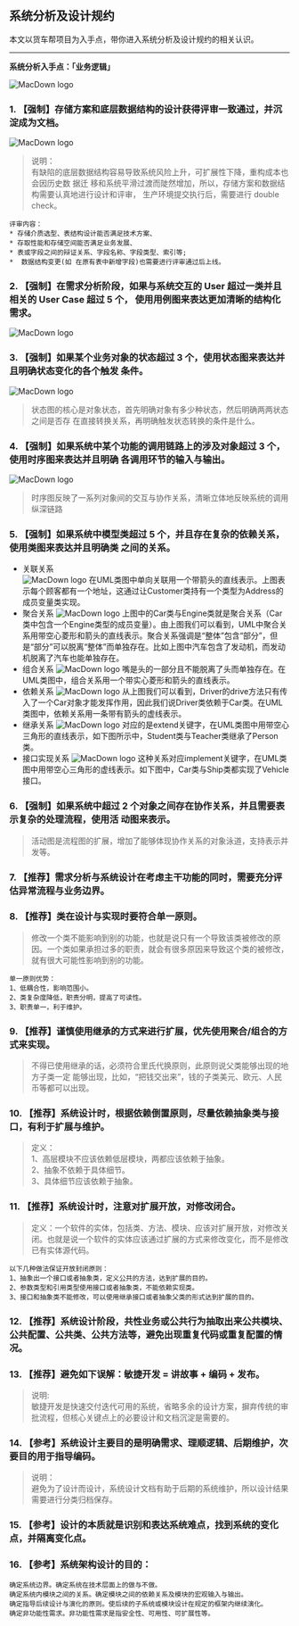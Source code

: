 ## 系统分析及设计规约
本文以货车帮项目为入手点，带你进入系统分析及设计规约的相关认识。
***

**系统分析入手点：「业务逻辑」**

![MacDown logo](https://github.com/Summer-Zhang/blog-img/blob/master/设计规约/货车帮货运业务.png?raw=true)

### 1. 【强制】存储方案和底层数据结构的设计获得评审一致通过，并沉淀成为文档。  

![MacDown logo](/Users/summer/Documents/learning/设计规约/expresspolicy-ER.png)

> 说明：  
> 有缺陷的底层数据结构容易导致系统风险上升，可扩展性下降，重构成本也会因历史数 据迁 移和系统平滑过渡而陡然增加，所以，存储方案和数据结构需要认真地进行设计和评审， 生产环境提交执行后，需要进行 double check。

```
评审内容：	
* 存储介质选型、表结构设计能否满足技术方案、 
* 存取性能和存储空间能否满足业务发展、 
* 表或字段之间的辩证关系、字段名称、字段类型、索引等; 
*  数据结构变更(如 在原有表中新增字段)也需要进行评审通过后上线。  
```

### 2. 【强制】在需求分析阶段，如果与系统交互的 User 超过一类并且相关的 User Case 超过 5 个， 使用用例图来表达更加清晰的结构化需求。
![MacDown logo](/Users/summer/Documents/learning/设计规约/货车帮货运业务系统分析.png)

### 3. 【强制】如果某个业务对象的状态超过 3 个，使用状态图来表达并且明确状态变化的各个触发 条件。

![MacDown logo](/Users/summer/Documents/learning/设计规约/货车帮状态图.png)

> 状态图的核心是对象状态，首先明确对象有多少种状态，然后明确两两状态之间是否存 在直接转换关系，再明确触发状态转换的条件是什么。
	
### 4. 【强制】如果系统中某个功能的调用链路上的涉及对象超过 3 个，使用时序图来表达并且明确 各调用环节的输入与输出。
![MacDown logo](/Users/summer/Documents/learning/设计规约/货车帮时序图.png)

> 时序图反映了一系列对象间的交互与协作关系，清晰立体地反映系统的调用纵深链路

### 5. 【强制】如果系统中模型类超过 5 个，并且存在复杂的依赖关系，使用类图来表达并且明确类 之间的关系。
	
* 关联关系  
![MacDown logo](/Users/summer/Documents/learning/设计规约/单向关联.jpg)
在UML类图中单向关联用一个带箭头的直线表示。上图表示每个顾客都有一个地址，这通过让Customer类持有一个类型为Address的成员变量类实现。
* 聚合关系
![MacDown logo](/Users/summer/Documents/learning/设计规约/聚合.jpg)
上图中的Car类与Engine类就是聚合关系（Car类中包含一个Engine类型的成员变量）。由上图我们可以看到，UML中聚合关系用带空心菱形和箭头的直线表示。聚合关系强调是“整体”包含“部分”，但是“部分”可以脱离“整体”而单独存在。比如上图中汽车包含了发动机，而发动机脱离了汽车也能单独存在。
* 组合关系
![MacDown logo](/Users/summer/Documents/learning/设计规约/组合.jpg)
嘴是头的一部分且不能脱离了头而单独存在。在UML类图中，组合关系用一个带实心菱形和箭头的直线表示。
* 依赖关系
![MacDown logo](/Users/summer/Documents/learning/设计规约/依赖.jpg)
从上图我们可以看到，Driver的drive方法只有传入了一个Car对象才能发挥作用，因此我们说Driver类依赖于Car类。在UML类图中，依赖关系用一条带有箭头的虚线表示。
* 继承关系
![MacDown logo](/Users/summer/Documents/learning/设计规约/继承.jpg)
对应的是extend关键字，在UML类图中用带空心三角形的直线表示，如下图所示中，Student类与Teacher类继承了Person类。 
* 接口实现关系
![MacDown logo](/Users/summer/Documents/learning/设计规约/实现.jpg)
这种关系对应implement关键字，在UML类图中用带空心三角形的虚线表示。如下图中，Car类与Ship类都实现了Vehicle接口。

### 6. 【强制】如果系统中超过 2 个对象之间存在协作关系，并且需要表示复杂的处理流程，使用活 动图来表示。
> 活动图是流程图的扩展，增加了能够体现协作关系的对象泳道，支持表示并发等。

### 7. 【推荐】需求分析与系统设计在考虑主干功能的同时，需要充分评估异常流程与业务边界。  

### 8. 【推荐】类在设计与实现时要符合单一原则。
> 修改一个类不能影响到别的功能，也就是说只有一个导致该类被修改的原因。一个类如果承担过多的职责，就会有很多原因来导致这个类的被修改，就有很大可能性影响到别的功能。
	
```
单一原则优势：
1、低耦合性，影响范围小。
2、类复杂度降低，职责分明，提高了可读性。
3、职责单一，利于维护。
```
### 9. 【推荐】谨慎使用继承的方式来进行扩展，优先使用聚合/组合的方式来实现。
> 不得已使用继承的话，必须符合里氏代换原则，此原则说父类能够出现的地方子类一定 能够出现，比如，“把钱交出来”，钱的子类美元、欧元、人民币等都可以出现。

### 10. 【推荐】系统设计时，根据依赖倒置原则，尽量依赖抽象类与接口，有利于扩展与维护。
> 定义：  
> 1、高层模块不应该依赖低层模块，两都应该依赖于抽象。  
> 2、抽象不依赖于具体细节。  
> 3、具体细节应该依赖于抽象。  

### 11. 【推荐】系统设计时，注意对扩展开放，对修改闭合。

> 定义：一个软件的实体，包括类、方法、模块、应该对扩展开放，对修改关闭。也就是说一个软件的实体应该通过扩展的方式来修改变化，而不是修改已有实体源代码。
	
```
以下几种做法保证开放封闭原则：  
1、抽象出一个接口或者抽象类，定义公共的方法，达到扩展的目的。  
2、参数类型和引用类型使用接口或者抽象类，不能依赖实现类。  
3、接口和抽象类不能修改，可以使用继承接口或者抽象父类的形式达到扩展的目的。  
```
### 12. 【推荐】系统设计阶段，共性业务或公共行为抽取出来公共模块、公共配置、公共类、公共方法等，避免出现重复代码或重复配置的情况。  

### 13. 【推荐】避免如下误解：敏捷开发 = 讲故事 + 编码 + 发布。
> 说明:  
> 敏捷开发是快速交付迭代可用的系统，省略多余的设计方案，摒弃传统的审批流程，但核心关键点上的必要设计和文档沉淀是需要的。

### 14. 【参考】系统设计主要目的是明确需求、理顺逻辑、后期维护，次要目的用于指导编码。
> 说明：  
> 避免为了设计而设计，系统设计文档有助于后期的系统维护，所以设计结果需要进行分类归档保存。  

### 15. 【参考】设计的本质就是识别和表达系统难点，找到系统的变化点，并隔离变化点。  

### 16. 【参考】系统架构设计的目的：

```
确定系统边界。确定系统在技术层面上的做与不做。  
确定系统内模块之间的关系。确定模块之间的依赖关系及模块的宏观输入与输出。
确定指导后续设计与演化的原则。使后续的子系统或模块设计在规定的框架内继续演化。
确定非功能性需求。非功能性需求是指安全性、可用性、可扩展性等。
```